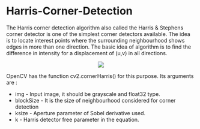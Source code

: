 # Harris-Corner-Detection
The Harris corner detection algorithm also called the Harris & Stephens corner detector is one of the simplest corner detectors available. The idea is to locate interest points where the surrounding neighbourhood shows edges in more than one direction. 
The basic idea of algorithm is to find the difference in intensity for a displacement of (u,v) in all directions.

<p align= "center">
<img src="https://muthu.co/wp-content/uploads/2018/09/Snip20180930_25.png">
</p>

OpenCV has the function cv2.cornerHarris() for this purpose. Its arguments are :

* img - Input image, it should be grayscale and float32 type.
* blockSize - It is the size of neighbourhood considered for corner detection
* ksize - Aperture parameter of Sobel derivative used.
* k - Harris detector free parameter in the equation.

